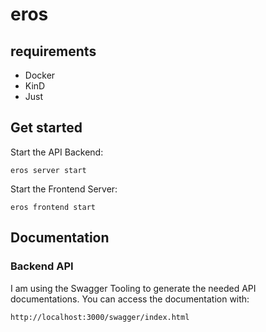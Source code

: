 # eros

## requirements
* Docker
* KinD
* Just

## Get started

Start the API Backend:
```shell
eros server start
```

Start the Frontend Server:
```shell
eros frontend start
```

## Documentation
### Backend API
I am using the Swagger Tooling to generate the needed API documentations.
You can access the documentation with:
```shell
http://localhost:3000/swagger/index.html
```
